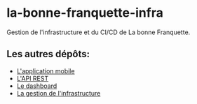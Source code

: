 # la-bonne-franquette-infra

Gestion de l'infrastructure et du CI/CD de La bonne Franquette.

## Les autres dépôts:

* [L'application mobile](https://github.com/Franfran62/la-bonne-franquette-appli)
* [L'API REST](https://github.com/iDrack/la-bonne-franquette-back)
* [Le dashboard](https://github.com/Franfran62/la-bonne-franquette-website)
* [La gestion de l'infrastructure](https://github.com/Franfran62/la-bonne-franquette-infra)
